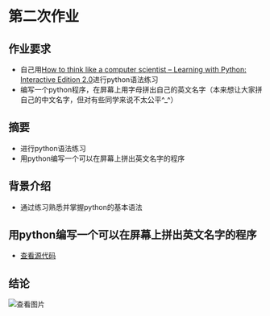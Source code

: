 # 第二次作业
## 作业要求
* 自己用[How to think like a computer scientist – Learning with Python: Interactive Edition 2.0](http://interactivepython.org/runestone/static/thinkcspy/index.html)进行python语法练习
* 编写一个python程序，在屏幕上用字母拼出自己的英文名字（本来想让大家拼自己的中文名字，但对有些同学来说不太公平^_^）
## 摘要
* 进行python语法练习
* 用python编写一个可以在屏幕上拼出英文名字的程序
## 背景介绍
* 通过练习熟悉并掌握python的基本语法
## 用python编写一个可以在屏幕上拼出英文名字的程序
* [查看源代码](https://github.com/chunx1ng/computational_physics_N2014301890026/blob/master/ex01_1.py)
## 结论
 ![查看图片](http://a1.qpic.cn/psb?/V14dvOL90MQVdu/4sYKV*crqF179Zj13aixnHikLSS.g8oVTeZY2dES*4k!/b/dPYAAAAAAAAA&bo=lwIRAZcCEQEDCSw!&rf=viewer_4)
